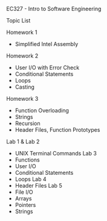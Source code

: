 EC327 - Intro to Software Engineering

Topic List

Homework 1
  - Simplified Intel Assembly
  
Homework 2 
  - User I/O with Error Check
  - Conditional Statements
  - Loops
  - Casting
  
Homework 3
  - Function Overloading
  - Strings
  - Recursion
  - Header Files, Function Prototypes

Lab 1 & Lab 2
  - UNIX Terminal Commands
Lab 3
  - Functions
  - User I/O
  - Conditional Statements
  - Loops
Lab 4
  - Header Files
Lab 5
  - File I/O
  - Arrays
  - Pointers
  - Strings
